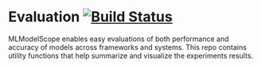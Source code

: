 # Evaluation [![Build Status](https://travis-ci.org/rai-project/evaluation.svg?branch=master)](https://travis-ci.org/rai-project/evaluation)

MLModelScope enables easy evaluations of both performance and accuracy of models across frameworks and systems.
This repo contains utility functions that help summarize and visualize the experiments results.

